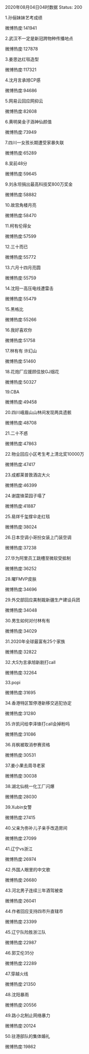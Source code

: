 2020年08月04日04时数据
Status: 200

1.孙俪妹妹艺考成绩

微博热度:141941

2.武汉不一定是新冠跨物种传播地点

微博热度:127878

3.姜思达红毯造型

微博热度:117321

4.沈月言承旭CP感

微博热度:94686

5.网易云回应网抑云

微博热度:82608

6.黄明昊金子涵神仙颜值

微博热度:73949

7.四川一女孩长期遭受家暴失联

微博热度:65289

8.吴前48分

微博热度:59645

9.刘永坦捐出最高科技奖800万奖金

微博热度:58882

10.故宫角楼月亮

微博热度:58470

11.柯有伦得女

微博热度:57599

12.三十而已

微博热度:55772

13.六月十四月亮圆

微博热度:55759

14.沈阳一高压电线遭雷击

微博热度:55479

15.黑格比

微博热度:55266

16.我好喜欢你

微博热度:51758

17.林有有 许幻山

微博热度:51460

18.花炮厂应援顾佳放GJ烟花

微博热度:50327

19.CBA

微博热度:49458

20.四川峨眉山山林间发现两具遗骸

微博热度:48708

21.二十不惑

微博热度:47863

22.物业回应小区考生考上清北奖10000万

微博热度:47417

23.成都莱普敦酒店大火

微博热度:46399

24.谢霆锋菜园子塌了

微博热度:41887

25.易烊千玺撑伞走红毯

微博热度:38024

26.日本空调小哥扮女装上门装空调

微博热度:37238

27.华为阿里员工跳槽至微软受抵制

微博热度:36252

28.曜FMVP皮肤

微博热度:34696

29.外交部回应美制裁新疆生产建设兵团

微博热度:34048

30.男生如何对付林有有

微博热度:34029

31.2020年全球最富有25个家族

微博热度:32822

32.大S为言承旭新剧打call

微博热度:32264

33.popi

微博热度:31695

34.香港特区暂停港新移交逃犯协定

微博热度:31280

35.许凯问给李泽锋打call会掉粉吗

微博热度:31086

36.肖枫被取消参赛资格

微博热度:30531

37.姜小果去周寻老家

微博热度:30038

38.湖北仙桃一化工厂闪爆

微博热度:28030

39.Xubin女警

微博热度:27415

40.父亲为弥补儿子亲手改造房间

微博热度:27099

41.辽宁vs浙江

微博热度:26974

42.外国人眼里的中文歌

微博热度:26680

43.河北男子连续三年酒驾被查

微博热度:26041

44.作者回应支持四市升直辖市

微博热度:23399

45.辽宁队险胜浙江队

微博热度:22987

46.郭艾伦35分

微博热度:22289

47.穿越火线

微博热度:21350

48.沈阳暴雨

微博热度:20556

49.路小北制止网络暴力

微博热度:20124

50.驻港部队的集体婚礼

微博热度:19862

